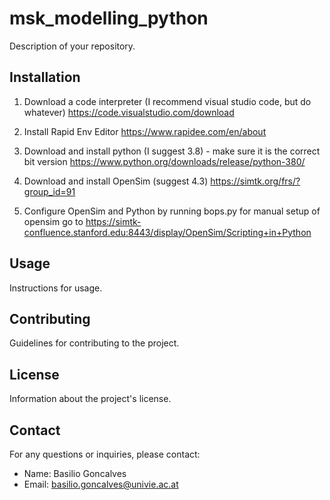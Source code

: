 # msk_modelling_python

Description of your repository.

## Installation

1) Download a code interpreter (I recommend visual studio code, but do whatever)
https://code.visualstudio.com/download
	
2) Install Rapid Env Editor 
https://www.rapidee.com/en/about
	
3) Download and install python (I suggest 3.8) - make sure it is the correct bit version
https://www.python.org/downloads/release/python-380/
	
4) Download and install OpenSim (suggest 4.3)
https://simtk.org/frs/?group_id=91
	
5) Configure OpenSim and Python by running bops.py
    for manual setup of opensim go to https://simtk-confluence.stanford.edu:8443/display/OpenSim/Scripting+in+Python

## Usage

Instructions for usage.

## Contributing

Guidelines for contributing to the project.

## License

Information about the project's license.

## Contact

For any questions or inquiries, please contact:

- Name: Basilio Goncalves
- Email: basilio.goncalves@univie.ac.at

